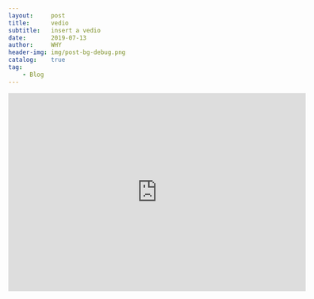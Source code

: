 ```yaml
---
layout:     post
title:      vedio
subtitle:   insert a vedio
date:       2019-07-13
author:     WHY
header-img: img/post-bg-debug.png
catalog:    true
tag:
    - Blog
---
```

<iframe width="600" height="400" src="https://player.youku.com/embed/XNDI0OTQ2NjQ5Ng==" frameborder="0" allowfullscreen></iframe> 